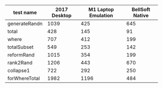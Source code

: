 |test name |2017 Desktop | M1 Laptop Emulation | BellSoft Native |
|---------------|--------|------|-----|
| generateRandn |   1039 |  425 | 645 |
| total         | 	 428 |  145 |  91 |
| where 	      | 	 707 |  412 | 199 |
| totalSubset   |    549 |  253 | 142 |
| reformRand 	  |   1015 |  354 | 199 |
| rank2Rand 	  |   1206 |  443 | 670 |
| collapse1 	  |    722 |  292 | 250 |
| forWhereTotal |   1982 | 1196 | 484 |
